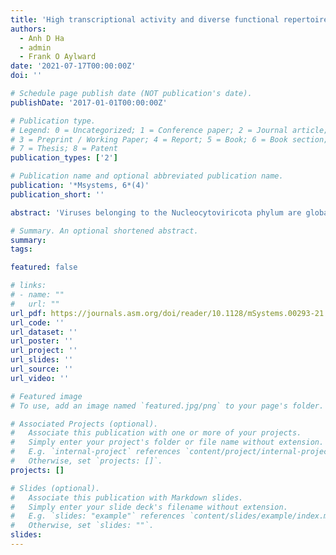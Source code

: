 ```yaml
---
title: 'High transcriptional activity and diverse functional repertoires of hundreds of giant viruses in a coastal marine system'
authors:
  - Anh D Ha
  - admin
  - Frank O Aylward
date: '2021-07-17T00:00:00Z'
doi: ''

# Schedule page publish date (NOT publication's date).
publishDate: '2017-01-01T00:00:00Z'

# Publication type.
# Legend: 0 = Uncategorized; 1 = Conference paper; 2 = Journal article;
# 3 = Preprint / Working Paper; 4 = Report; 5 = Book; 6 = Book section;
# 7 = Thesis; 8 = Patent
publication_types: ['2']

# Publication name and optional abbreviated publication name.
publication: '*Msystems, 6*(4)'
publication_short: ''

abstract: 'Viruses belonging to the Nucleocytoviricota phylum are globally distributed and include members with notably large genomes and complex functional repertoires. Recent studies have shown that these viruses are particularly diverse and abundant in marine systems, but the magnitude of actively replicating Nucleocytoviricota present in ocean habitats remains unclear. In this study, we compiled a curated database of 2,431 Nucleocytoviricota genomes and used it to examine the gene expression of these viruses in a 2.5-day metatranscriptomic time-series from surface waters of the California Current. We identified 145 viral genomes with high levels of gene expression, including 90 Imitervirales and 49 Algavirales viruses. In addition to recovering high expression of core genes involved in information processing that are commonly expressed during viral infection, we also identified transcripts of diverse viral metabolic genes from pathways such as glycolysis, the TCA cycle, and the pentose phosphate pathway, suggesting that virus-mediated reprogramming of central carbon metabolism is common in oceanic surface waters. Surprisingly, we also identified viral transcripts with homology to actin, myosin, and kinesin domains, suggesting that viruses may use these gene products to manipulate host cytoskeletal dynamics during infection. We performed phylogenetic analysis on the virus-encoded myosin and kinesin proteins, which demonstrated that most belong to deep-branching viral clades, but that others appear to have been acquired from eukaryotes more recently. Our results highlight a remarkable diversity of active Nucleocytoviricota in a coastal marine system and underscore the complex functional repertoires expressed by these viruses during infection.'

# Summary. An optional shortened abstract.
summary:
tags:

featured: false

# links:
# - name: ""
#   url: ""
url_pdf: https://journals.asm.org/doi/reader/10.1128/mSystems.00293-21
url_code: ''
url_dataset: ''
url_poster: ''
url_project: ''
url_slides: ''
url_source: ''
url_video: ''

# Featured image
# To use, add an image named `featured.jpg/png` to your page's folder.

# Associated Projects (optional).
#   Associate this publication with one or more of your projects.
#   Simply enter your project's folder or file name without extension.
#   E.g. `internal-project` references `content/project/internal-project/index.md`.
#   Otherwise, set `projects: []`.
projects: []

# Slides (optional).
#   Associate this publication with Markdown slides.
#   Simply enter your slide deck's filename without extension.
#   E.g. `slides: "example"` references `content/slides/example/index.md`.
#   Otherwise, set `slides: ""`.
slides:
---
```



